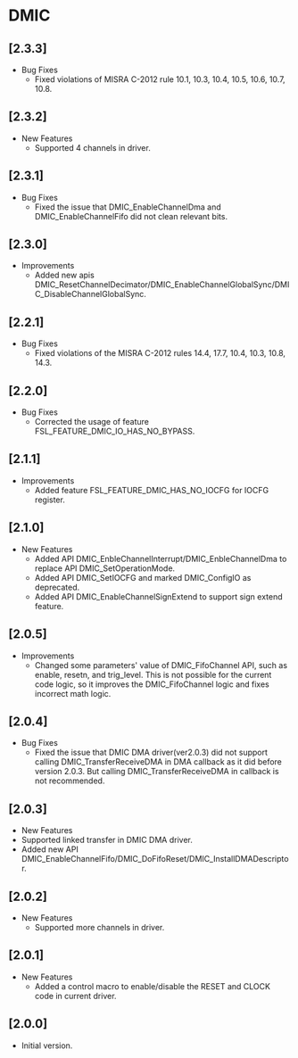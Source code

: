 # DMIC

## [2.3.3]

- Bug Fixes
  - Fixed violations of MISRA C-2012 rule 10.1, 10.3, 10.4, 10.5, 10.6, 10.7, 10.8.

## [2.3.2]

- New Features
  - Supported 4 channels in driver.

## [2.3.1]

- Bug Fixes
  - Fixed the issue that DMIC_EnableChannelDma and DMIC_EnableChannelFifo did not clean relevant bits.

## [2.3.0]

- Improvements
  - Added new apis DMIC_ResetChannelDecimator/DMIC_EnableChannelGlobalSync/DMIC_DisableChannelGlobalSync.

## [2.2.1]

- Bug Fixes
  - Fixed violations of the MISRA C-2012 rules 14.4, 17.7, 10.4, 10.3, 10.8, 14.3.

## [2.2.0]

- Bug Fixes
  - Corrected the usage of feature FSL_FEATURE_DMIC_IO_HAS_NO_BYPASS.

## [2.1.1]

- Improvements
  - Added feature FSL_FEATURE_DMIC_HAS_NO_IOCFG for IOCFG register.

## [2.1.0]

- New Features
  - Added API DMIC_EnbleChannelInterrupt/DMIC_EnbleChannelDma to replace API DMIC_SetOperationMode.
  - Added API DMIC_SetIOCFG and marked DMIC_ConfigIO as deprecated.
  - Added API DMIC_EnableChannelSignExtend to support sign extend feature.

## [2.0.5]

- Improvements
  - Changed some parameters' value of DMIC_FifoChannel API, such as enable, resetn, and trig_level. This is
    not possible for the current code logic, so it improves the DMIC_FifoChannel logic and fixes incorrect math logic.

## [2.0.4]

- Bug Fixes
  - Fixed the issue that DMIC DMA driver(ver2.0.3) did not support calling DMIC_TransferReceiveDMA in DMA
    callback as it did before version 2.0.3. But calling DMIC_TransferReceiveDMA in callback is not recommended.

## [2.0.3]

- New Features
- Supported linked transfer in DMIC DMA driver.
- Added new API DMIC_EnableChannelFifo/DMIC_DoFifoReset/DMIC_InstallDMADescriptor.

## [2.0.2]

- New Features
  - Supported more channels in driver.

## [2.0.1]

- New Features
  - Added a control macro to enable/disable the RESET and CLOCK code in current driver.

## [2.0.0]

- Initial version.
